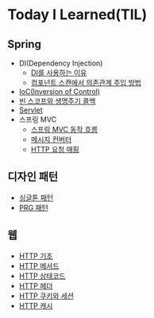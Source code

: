 # Today I Learned(TIL)
## Spring
* DI(Dependency Injection)
    + [DI를 사용하는 이유](spring/DI(Dependency%20Injection).md)
    + [컴포넌트 스캔에서 의존관계 주입 방법](spring/component_scan.md)
* [IoC(Inversion of Control)](spring/IoC(Inversion%20of%20Control).md)
* [빈 스코프와 생명주기 콜백](spring/빈_스코프와_생명주기_콜백.md)
* [Servlet](spring/servlet.md)
* 스프링 MVC
  + [스프링 MVC 동작 흐름](spring/spring-mvc-flow.md)
  + [메시지 컨버터](spring/message-converter.md)
  + [HTTP 요청 매핑](spring/http-request-mapping.md)
## 디자인 패턴
* [싱글톤 패턴](design%20pattern/singleton-pattern.md)
* [PRG 패턴](design%20pattern/prg-pattern.md)
## 웹
* [HTTP 기초](web/http.md)
* [HTTP 메서드](web/httpMethod.md)
* [HTTP 상태코드](web/httpStatusCode.md)
* [HTTP 헤더](web/httpHeader.md)
* [HTTP 쿠키와 세션](web/cookie_session.md)
* [HTTP 캐시](web/cache.md)
